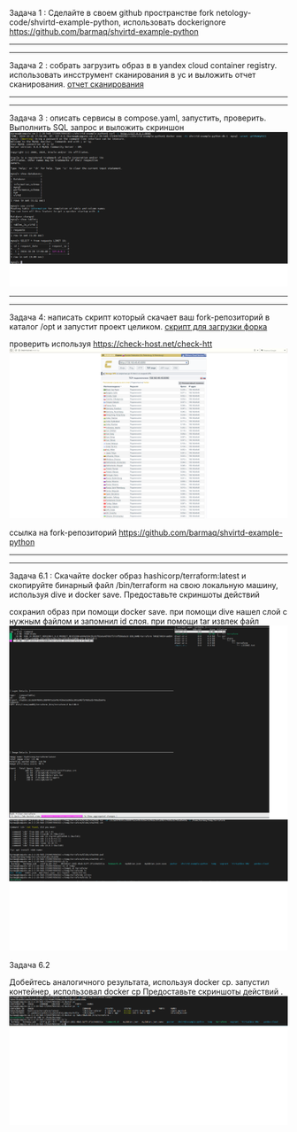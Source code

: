 Задача 1 :
Сделайте в своем github пространстве fork netology-code/shvirtd-example-python, использовать dockerignore
https://github.com/barmaq/shvirtd-example-python

----------------------------------
----------------------------------

Задача 2 :
собрать загрузить образ в в yandex cloud container registry. использовать инсструмент сканирования в yc и выложить отчет сканирования.
[отчет сканирования](res/scan.csv)

----------------------------------
----------------------------------

Задача 3 :
описать сервисы в compose.yaml, запустить, проверить. Выполнить SQL запрос и выложить скриншон
![скриншот sql запроса](res/задача3.png)

----------------------------------
----------------------------------

Задача 4:
написать скрипт который скачает ваш fork-репозиторий в каталог /opt и запустит проект целиком.
[скрипт для загрузки форка](res/homework_t4.sh)

проверить используя https://check-host.net/check-htt
![скриншот проверки](res/задача4.png)

ссылка на fork-репозиторий
https://github.com/barmaq/shvirtd-example-python

----------------------------------
----------------------------------

Задача 6.1 :
Скачайте docker образ hashicorp/terraform:latest и скопируйте бинарный файл /bin/terraform на свою локальную машину, используя dive и docker save. Предоставьте скриншоты действий

сохранил образ при помощи docker save. при помощи dive нашел слой с нужным файлом и запомнил id слоя. при помощи tar извлек файл
![скриншот 1](res/задача_6.png)
![скриншот 1](res/задача_6-2.png)

Задача 6.2

Добейтесь аналогичного результата, используя docker cp.
запустил контейнер, использовал docker cp
Предоставьте скриншоты действий .
![скриншот 1](res/задача_6.1.png)

